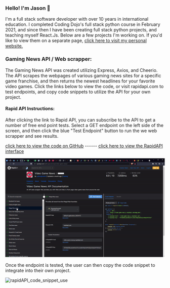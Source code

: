 ### Hello! I'm Jason 👋

I'm a full stack software developer with over 10 years in international education. I completed Coding Dojo's full stack python course in February 2021, and since then I have been creating full stack python projects, and teaching myself React.Js. Below are a few projects I'm working on. If you'd like to view them on a separate page, [click here to visit my personal website.](https://jb-portfolio.vercel.app/)

### Gaming News API / Web scrapper:
The Gaming News API was created utilizing Express, Axios, and Cheerio. The API scrapes the webpages of various gaming news sites for a specific game franchise, and then returns the newest headlines for your favorite video games. Click the links below to view the code, or visit rapidapi.com to test endpoints, and copy code snippets to utilize the API for your own project.

#### Rapid API Instructions:
After clicking the link to Rapid API, you can subscribe to the API to get a number of free end point tests. Select a GET endpoint on the left side of the screen, and then click the blue "Test Endpoint" button to run the we web scrapper and see results.

[click here to view the code on GitHub](https://github.com/JpBongiovanni/gaming_news_api) ------ [click here to view the RapidAPI interface](https://rapidapi.com/JpBongiovanni/api/video-game-news/)

![rapid API gif](https://github.com/JpBongiovanni/JpBongiovanni/blob/main/rapidAPI.gif?raw=true)

Once the endpoint is tested, the user can then copy the code snippet to integrate into their own project.

![rapidAPI_code_snippet_use](https://github.com/JpBongiovanni/JpBongiovanni/blob/main/rapidAPI_code_snippet_use.gif?raw=true)

<!--
**JpBongiovanni/JpBongiovanni** is a ✨ _special_ ✨ repository because its `README.md` (this file) appears on your GitHub profile.

Here are some ideas to get you started:

- 🔭 I’m currently working on ...
- 🌱 I’m currently learning ...
- 👯 I’m looking to collaborate on ...
- 🤔 I’m looking for help with ...
- 💬 Ask me about ...
- 📫 How to reach me: ...
- 😄 Pronouns: ...
- ⚡ Fun fact: ...
-->
